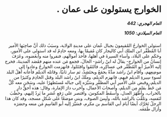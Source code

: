 <h1 dir="rtl">الخوارج يستولون على عمان .</h1>

<h5 dir="rtl">العام الهجري:  442

العام الميلادي: 1050

</h5>

<p dir="rtl">استولى الخوارجُ المُقيمونَ بجبال عُمان على مدينةِ الولاية، وسبَبُ ذلك أنَّ صاحِبَها الأمير أبا المُظَفَّر ابن الملك أبي كاليجار كان مُقيمًا بها، ومعه خادِمٌ له قد استولى على الأمورِ، وحَكَم على البلاد، وأساء السيرةَ في أهلها، فأخذ أموالَهم، فنفروا منه وأبغَضوه، وعَرَفَ إنسانٌ من الخوارجِ- يقالُ له ابنُ راشدٍ- الحالَ، فجمع مَن عنده منهم فقَصَد المدينةَ، فخرج إليه الأميرُ أبو المُظَفَّر في عساكِرِه، فالتَقَوا واقتَتَلوا، فانهزمت الخوارجُ وعادوا إلى موضِعِهم، وأقام ابنُ راشد مدَّةً يجمَعُ ويحتَشِدُ، ثم سار ثانيًا، وقاتله الديلم فأعانه أهلُ البلد لسوءِ سِيرةِ الديلم فيهم، فانهزم الديلم، وملَكَ ابنُ راشد البلد وقتل الخادِمَ وكثيرًا من الديلم، وقبض على الأميرِ أبي المظفَّر وسَيَّرَه إلى جباله مُستَظهرًا عليه، وسَجَن معه كُلَّ مَن خَطَّ بقلمٍ مِن الديلم، وأصحابَ الأعمال، وأخرب دارَ الإمارة، وقال: هذه أحقُّ دارٍ بالخراب، وأظهَرَ العدل، وأسقَطَ المكوسَ، واقتصر على رَفعِ عُشرِ ما يَرِدُ إليهم، وخطَبَ لنَفسِه، وتلقَّبَ بالراشد بالله، ولَبِسَ الصوف، وبنى موضعًا على شَكلِ مسجد، وقد كان هذا الرجلُ تَحَرَّك أيضًا أيامَ أبي القاسم بن مكرم، فسَيَّرَ إليه أبو القاسِمِ مَن منعه وحصَرَه وأزال طَمَعَه.</p></br>
